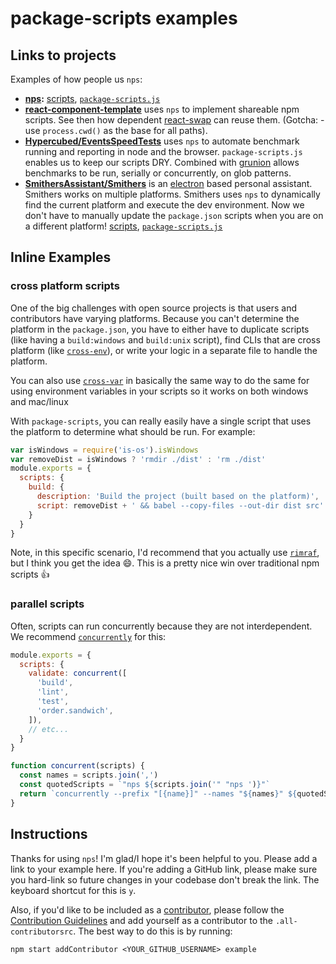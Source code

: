 # package-scripts examples

## Links to projects

Examples of how people us `nps`:

- **[nps](https://github.com/kentcdodds/nps):** [scripts](https://github.com/kentcdodds/nps/blob/master/package.json), [`package-scripts.js`](https://github.com/kentcdodds/nps/blob/master/package-scripts.js)
- **[react-component-template](https://github.com/nkbt/react-component-template)** uses `nps` to implement shareable npm
scripts. See then how dependent [react-swap](https://github.com/nkbt/react-swap) can reuse them. (Gotcha: - use
`process.cwd()` as the base for all paths).
- **[Hypercubed/EventsSpeedTests](https://github.com/Hypercubed/EventsSpeedTests)** uses `nps` to automate benchmark
running and reporting in node and the browser. `package-scripts.js` enables us to keep our scripts DRY. Combined with
[grunion](https://github.com/Hypercubed/grunion) allows benchmarks to be run, serially or concurrently, on glob
patterns.
- **[SmithersAssistant/Smithers](https://github.com/SmithersAssistant/smithers)** is an
[electron](https://electron.atom.io) based personal assistant. Smithers works on multiple platforms. Smithers uses `nps`
to dynamically find the current platform and execute the dev environment. Now we don't have to manually update the
`package.json` scripts when you are on a different platform!
[scripts](https://github.com/SmithersAssistant/smithers/blob/0732fed616d64ff4696110574e51c300cd409d4c/package.json#L67-L70),
[`package-scripts.js`](https://github.com/SmithersAssistant/smithers/blob/0732fed616d64ff4696110574e51c300cd409d4c/package-scripts.js)

## Inline Examples

### cross platform scripts

One of the big challenges with open source projects is that users and contributors have varying platforms. Because you
can't determine the platform in the `package.json`, you have to either have to duplicate scripts (like having a
`build:windows` and `build:unix` script), find CLIs that are cross platform (like
[`cross-env`](http://npm.im/cross-env)), or write your logic in a separate file to handle the platform.

You can also use [`cross-var`](http://npm.im/cross-var) in basically the same way to do the same for using environment
variables in your scripts so it works on both windows and mac/linux

With `package-scripts`, you can really easily have a single script that uses the platform to determine what should be
run. For example:

```javascript
var isWindows = require('is-os').isWindows
var removeDist = isWindows ? 'rmdir ./dist' : 'rm ./dist'
module.exports = {
  scripts: {
    build: {
      description: 'Build the project (built based on the platform)',
      script: removeDist + ' && babel --copy-files --out-dir dist src'
    }
  }
}
```

Note, in this specific scenario, I'd recommend that you actually use [`rimraf`](http://npm.im/rimraf), but I think you
get the idea 😄. This is a pretty nice win over traditional npm scripts 👍

### parallel scripts

Often, scripts can run concurrently because they are not interdependent. We recommend
[`concurrently`](http://npm.im/concurrently) for this:

```javascript
module.exports = {
  scripts: {
    validate: concurrent([
      'build',
      'lint',
      'test',
      'order.sandwich',
    ]),
    // etc...
  }
}

function concurrent(scripts) {
  const names = scripts.join(',')
  const quotedScripts = `"nps ${scripts.join('" "nps ')}"`
  return `concurrently --prefix "[{name}]" --names "${names}" ${quotedScripts}`
}
```

## Instructions

Thanks for using `nps`! I'm glad/I hope it's been helpful to you. Please add a link to your example here. If you're
adding a GitHub link, please make sure you hard-link so future changes in your codebase don't break the link. The
keyboard shortcut for this is `y`.

Also, if you'd like to be included as a [contributor](https://github.com/kentcdodds/nps#contributors), please follow the
[Contribution Guidelines](https://github.com/kentcdodds/nps/blob/master/CONTRIBUTING.md) and add yourself as a
contributor to the `.all-contributorsrc`. The best way to do this is by running:

```console
npm start addContributor <YOUR_GITHUB_USERNAME> example
```
